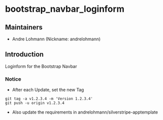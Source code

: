 # bootstrap_navbar_loginform

## Maintainers

 * Andre Lohmann (Nickname: andrelohmann)
  <lohmann dot andre at googlemail dot com>

## Introduction

Loginform for the Bootstrap Navbar

### Notice
 * After each Update, set the new Tag
```
git tag -a v1.2.3.4 -m 'Version 1.2.3.4'
git push -u origin v1.2.3.4
```
 * Also update the requirements in andrelohmann/silverstripe-apptemplate